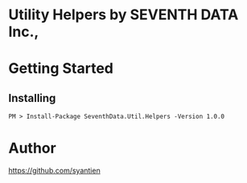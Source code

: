 ﻿# Utility Helpers by SEVENTH DATA Inc.,

# Getting Started

## Installing

```
PM > Install-Package SeventhData.Util.Helpers -Version 1.0.0
```

# Author
https://github.com/syantien
